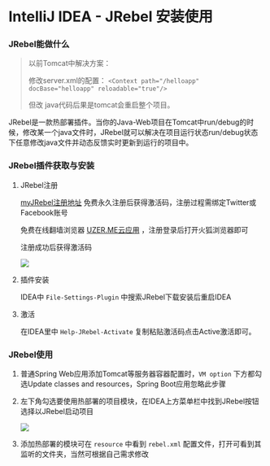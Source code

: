 # IntelliJ IDEA - JRebel 安装使用

### JRebel能做什么

>以前Tomcat中解决方案：
>
>修改server.xml的配置：
`<Context path="/helloapp" docBase="helloapp" reloadable="true"/> `
>
>但改 java代码后果是tomcat会重启整个项目。

JRebel是一款热部署插件。当你的Java-Web项目在Tomcat中run/debug的时候，修改某一个java文件时，JRebel就可以解决在项目运行状态run/debug状态下任意修改java文件并动态反馈实时更新到运行的项目中。

### JRebel插件获取与安装

1. JRebel注册

    [myJRebel注册地址](https://my.jrebel.com/register) 免费永久注册后获得激活码，注册过程需绑定Twitter或Facebook账号

    免费在线翻墙浏览器 [UZER.ME云应用](https://uzer.me/) ，注册登录后打开火狐浏览器即可

    注册成功后获得激活码

    ![](http://otabkoy17.bkt.clouddn.com/QQ%E6%88%AA%E5%9B%BE20170906101339.png)

2. 插件安装

    IDEA中 `File-Settings-Plugin` 中搜索JRebel下载安装后重启IDEA

3. 激活

    在IDEA里中 `Help-JRebel-Activate` 复制粘贴激活码点击Active激活即可。

### JRebel使用

1. 普通Spring Web应用添加Tomcat等服务器容器配置时，`VM option` 下方都勾选Update classes and resources，Spring Boot应用忽略此步骤

2. 左下角勾选要使用热部署的项目模块，在IDEA上方菜单栏中找到JRebel按钮选择以JRebel启动项目

    ![](http://otabkoy17.bkt.clouddn.com/QQ%E6%88%AA%E5%9B%BE20170906101532.png)
3. 添加热部署的模块可在 `resource` 中看到 `rebel.xml` 配置文件，打开可看到其监听的文件夹，当然可根据自己需求修改